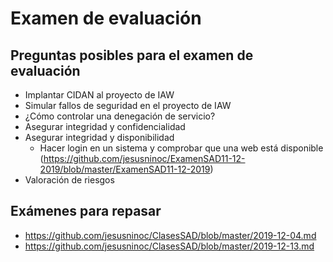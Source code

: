 # Examen de evaluación

## Preguntas posibles para el examen de evaluación

- Implantar CIDAN al proyecto de IAW
- Simular fallos de seguridad en el proyecto de IAW
- ¿Cómo controlar una denegación de servicio?
- Asegurar integridad y confidencialidad
- Asegurar integridad y disponibilidad
  - Hacer login en un sistema y comprobar que una web está disponible (https://github.com/jesusninoc/ExamenSAD11-12-2019/blob/master/ExamenSAD11-12-2019)
- Valoración de riesgos

## Exámenes para repasar

* https://github.com/jesusninoc/ClasesSAD/blob/master/2019-12-04.md
* https://github.com/jesusninoc/ClasesSAD/blob/master/2019-12-13.md
